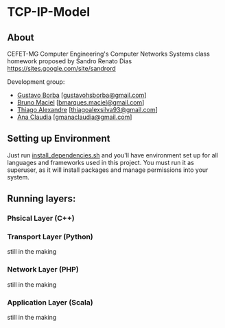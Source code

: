 # TCP-IP-Model

## About

CEFET-MG Computer Engineering's Computer Networks Systems class homework
proposed by Sandro Renato Dias <https://sites.google.com/site/sandrord>

Development group:
* [Gustavo Borba](https://github.com/gustavohsborba)  [gustavohsborba@gmail.com]
* [Bruno Maciel]()  [bmarques.maciel@gmail.com]
* [Thiago Alexandre]()  [thiagoalexsilva93@gmail.com]
* [Ana Claudia](https://github.com/gmanaclaudia)  [gmanaclaudia@gmail.com]


## Setting up Environment

Just run [install_dependencies.sh](https://github.com/gustavohsborba/TCP-IP-Model/blob/master/install_dependencies.sh)
and you'll have environment set up for all languages and frameworks used in
this project. You must run it as superuser, as it will install packages
and manage permissions into your system.

## Running layers:

### Phsical Layer (C++)



### Transport Layer (Python)

still in the making

### Network Layer (PHP)

still in the making

### Application Layer (Scala)

still in the making